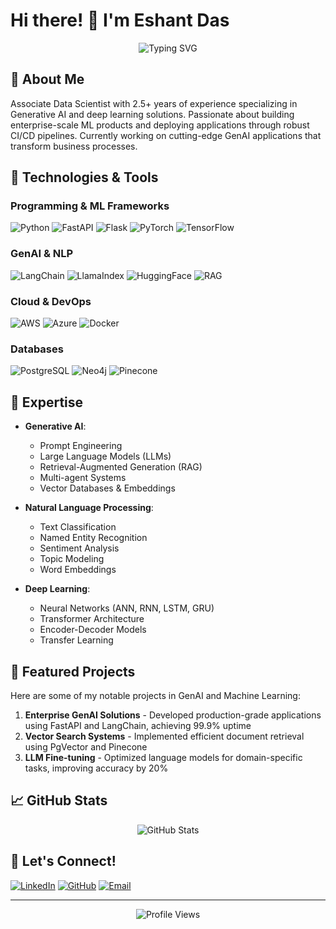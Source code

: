 # Hi there! 👋 I'm Eshant Das

<div align="center">
  <img src="https://readme-typing-svg.herokuapp.com?font=Fira+Code&duration=3000&pause=1000&color=2E3192&center=true&vCenter=true&width=435&lines=Associate+Data+Scientist;LLM+Developer;Machine+Learning+Engineer" alt="Typing SVG" />
</div>

## 🚀 About Me
Associate Data Scientist with 2.5+ years of experience specializing in Generative AI and deep learning solutions. Passionate about building enterprise-scale ML products and deploying applications through robust CI/CD pipelines. Currently working on cutting-edge GenAI applications that transform business processes.

## 🔧 Technologies & Tools

### Programming & ML Frameworks
![Python](https://img.shields.io/badge/Python-3776AB?style=for-the-badge&logo=python&logoColor=white)
![FastAPI](https://img.shields.io/badge/FastAPI-009688?style=for-the-badge&logo=fastapi&logoColor=white)
![Flask](https://img.shields.io/badge/Flask-000000?style=for-the-badge&logo=flask&logoColor=white)
![PyTorch](https://img.shields.io/badge/PyTorch-EE4C2C?style=for-the-badge&logo=pytorch&logoColor=white)
![TensorFlow](https://img.shields.io/badge/TensorFlow-FF6F00?style=for-the-badge&logo=tensorflow&logoColor=white)

### GenAI & NLP
![LangChain](https://img.shields.io/badge/🦜️_LangChain-gray?style=for-the-badge)
![LlamaIndex](https://img.shields.io/badge/LlamaIndex-green?style=for-the-badge)
![HuggingFace](https://img.shields.io/badge/🤗_HuggingFace-yellow?style=for-the-badge)
![RAG](https://img.shields.io/badge/RAG-blue?style=for-the-badge)

### Cloud & DevOps
![AWS](https://img.shields.io/badge/AWS-232F3E?style=for-the-badge&logo=amazon-aws&logoColor=white)
![Azure](https://img.shields.io/badge/Azure-0089D6?style=for-the-badge&logo=microsoft-azure&logoColor=white)
![Docker](https://img.shields.io/badge/Docker-2496ED?style=for-the-badge&logo=docker&logoColor=white)

### Databases
![PostgreSQL](https://img.shields.io/badge/PostgreSQL-316192?style=for-the-badge&logo=postgresql&logoColor=white)
![Neo4j](https://img.shields.io/badge/Neo4j-008CC1?style=for-the-badge&logo=neo4j&logoColor=white)
![Pinecone](https://img.shields.io/badge/Pinecone-000000?style=for-the-badge)

## 🎯 Expertise

- **Generative AI**: 
  - Prompt Engineering
  - Large Language Models (LLMs)
  - Retrieval-Augmented Generation (RAG)
  - Multi-agent Systems
  - Vector Databases & Embeddings

- **Natural Language Processing**:
  - Text Classification
  - Named Entity Recognition
  - Sentiment Analysis
  - Topic Modeling
  - Word Embeddings

- **Deep Learning**:
  - Neural Networks (ANN, RNN, LSTM, GRU)
  - Transformer Architecture
  - Encoder-Decoder Models
  - Transfer Learning

## 🌟 Featured Projects

Here are some of my notable projects in GenAI and Machine Learning:

1. **Enterprise GenAI Solutions** - Developed production-grade applications using FastAPI and LangChain, achieving 99.9% uptime
2. **Vector Search Systems** - Implemented efficient document retrieval using PgVector and Pinecone
3. **LLM Fine-tuning** - Optimized language models for domain-specific tasks, improving accuracy by 20%

## 📈 GitHub Stats

<div align="center">
  <img src="https://github-readme-stats.vercel.app/api?username=EshantDazz&show_icons=true&theme=radical" alt="GitHub Stats" />
</div>

## 🤝 Let's Connect!

[![LinkedIn](https://img.shields.io/badge/LinkedIn-0077B5?style=for-the-badge&logo=linkedin&logoColor=white)](https://linkedin.com/in/eshantdas)
[![GitHub](https://img.shields.io/badge/GitHub-100000?style=for-the-badge&logo=github&logoColor=white)](https://github.com/EshantDazz)
[![Email](https://img.shields.io/badge/Email-D14836?style=for-the-badge&logo=gmail&logoColor=white)](mailto:eshantdas4@gmail.com)

---

<div align="center">
  <img src="https://komarev.com/ghpvc/?username=EshantDazz&color=blueviolet" alt="Profile Views" />
</div>

